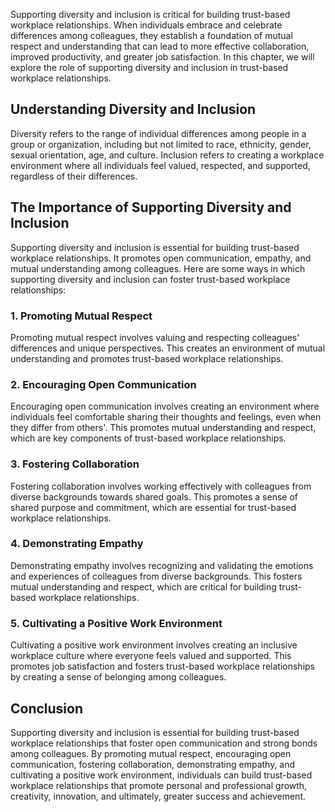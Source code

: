 
Supporting diversity and inclusion is critical for building trust-based workplace relationships. When individuals embrace and celebrate differences among colleagues, they establish a foundation of mutual respect and understanding that can lead to more effective collaboration, improved productivity, and greater job satisfaction. In this chapter, we will explore the role of supporting diversity and inclusion in trust-based workplace relationships.

Understanding Diversity and Inclusion
-------------------------------------

Diversity refers to the range of individual differences among people in a group or organization, including but not limited to race, ethnicity, gender, sexual orientation, age, and culture. Inclusion refers to creating a workplace environment where all individuals feel valued, respected, and supported, regardless of their differences.

The Importance of Supporting Diversity and Inclusion
----------------------------------------------------

Supporting diversity and inclusion is essential for building trust-based workplace relationships. It promotes open communication, empathy, and mutual understanding among colleagues. Here are some ways in which supporting diversity and inclusion can foster trust-based workplace relationships:

### 1. Promoting Mutual Respect

Promoting mutual respect involves valuing and respecting colleagues' differences and unique perspectives. This creates an environment of mutual understanding and promotes trust-based workplace relationships.

### 2. Encouraging Open Communication

Encouraging open communication involves creating an environment where individuals feel comfortable sharing their thoughts and feelings, even when they differ from others'. This promotes mutual understanding and respect, which are key components of trust-based workplace relationships.

### 3. Fostering Collaboration

Fostering collaboration involves working effectively with colleagues from diverse backgrounds towards shared goals. This promotes a sense of shared purpose and commitment, which are essential for trust-based workplace relationships.

### 4. Demonstrating Empathy

Demonstrating empathy involves recognizing and validating the emotions and experiences of colleagues from diverse backgrounds. This fosters mutual understanding and respect, which are critical for building trust-based workplace relationships.

### 5. Cultivating a Positive Work Environment

Cultivating a positive work environment involves creating an inclusive workplace culture where everyone feels valued and supported. This promotes job satisfaction and fosters trust-based workplace relationships by creating a sense of belonging among colleagues.

Conclusion
----------

Supporting diversity and inclusion is essential for building trust-based workplace relationships that foster open communication and strong bonds among colleagues. By promoting mutual respect, encouraging open communication, fostering collaboration, demonstrating empathy, and cultivating a positive work environment, individuals can build trust-based workplace relationships that promote personal and professional growth, creativity, innovation, and ultimately, greater success and achievement.
